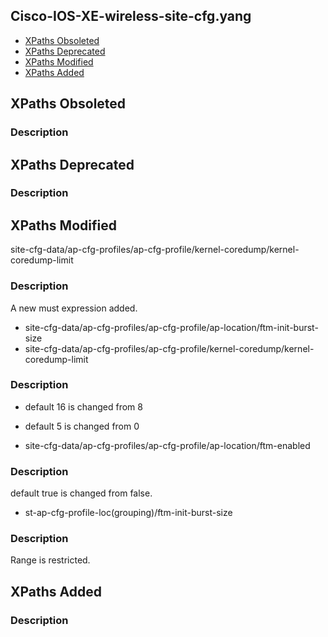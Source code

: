 ## Cisco-IOS-XE-wireless-site-cfg.yang


- [XPaths Obsoleted](#xpaths-obsoleted)
- [XPaths Deprecated](#xpaths-deprecated)
- [XPaths Modified](#xpaths-modified)
- [XPaths Added](#xpaths-added)

## XPaths Obsoleted

### Description

## XPaths Deprecated

### Description

## XPaths Modified

site-cfg-data/ap-cfg-profiles/ap-cfg-profile/kernel-coredump/kernel-coredump-limit

### Description

A new must expression added.

- site-cfg-data/ap-cfg-profiles/ap-cfg-profile/ap-location/ftm-init-burst-size
- site-cfg-data/ap-cfg-profiles/ap-cfg-profile/kernel-coredump/kernel-coredump-limit

### Description

- default 16 is changed from 8
- default 5 is changed from 0

- site-cfg-data/ap-cfg-profiles/ap-cfg-profile/ap-location/ftm-enabled

### Description

default true is changed from false.

- st-ap-cfg-profile-loc(grouping)/ftm-init-burst-size

### Description

Range is restricted.

## XPaths Added

### Description
